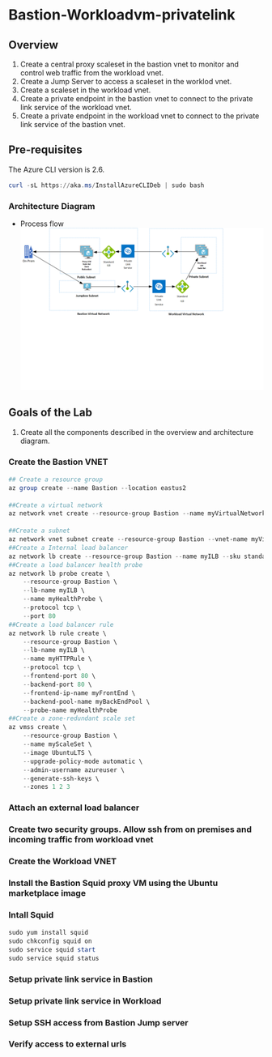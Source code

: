 # Bastion-Workloadvm-privatelink
## Overview

1) Create a central proxy scaleset in the bastion vnet to monitor and control web traffic from the workload vnet. 
2) Create a Jump Server to access a scaleset in the worklod vnet. 
3) Create a scaleset in the workload vnet. 
4) Create a private endpoint in the bastion vnet to connect to the private link service of the workload vnet. 
5) Create a private endpoint in the workload vnet to connect to the private link service of the bastion vnet.  

## Pre-requisites 
The Azure CLI version is 2.6. 
```powershell
curl -sL https://aka.ms/InstallAzureCLIDeb | sudo bash 
```
### Architecture Diagram
* Process flow ![alt text](https://github.com/preddy727/Bastion-Workloadvm-privatelink/blob/master/architecture.png)

## Goals of the Lab
1. Create all the components described in the overview and architecture diagram.    

### Create the Bastion VNET
```powershell 
## Create a resource group 
az group create --name Bastion --location eastus2

##Create a virtual network 
az network vnet create --resource-group Bastion --name myVirtualNetwork --address-prefix 10.0.0.0/16

##Create a subnet 
az network vnet subnet create --resource-group Bastion --vnet-name myVirtualNetwork --name mySubnet --address-prefixes 10.0.0.0/24
##Create a Internal load balancer
az network lb create --resource-group Bastion --name myILB --sku standard --vnet-name MyVirtualNetwork --subnet mySubnet --frontend-ip-name myFrontEnd --backend-pool-name myBackEndPool
##Create a load balancer health probe 
az network lb probe create \
    --resource-group Bastion \
    --lb-name myILB \
    --name myHealthProbe \
    --protocol tcp \
    --port 80
##Create a load balancer rule
az network lb rule create \
    --resource-group Bastion \
    --lb-name myILB \
    --name myHTTPRule \
    --protocol tcp \
    --frontend-port 80 \
    --backend-port 80 \
    --frontend-ip-name myFrontEnd \
    --backend-pool-name myBackEndPool \
    --probe-name myHealthProbe
##Create a zone-redundant scale set 
az vmss create \
    --resource-group Bastion \
    --name myScaleSet \
    --image UbuntuLTS \
    --upgrade-policy-mode automatic \
    --admin-username azureuser \
    --generate-ssh-keys \
    --zones 1 2 3
```

### Attach an external load balancer

### Create two security groups. Allow ssh from on premises and incoming traffic from workload vnet 

### Create the Workload VNET

### Install the Bastion Squid proxy VM using the Ubuntu marketplace image

### Intall Squid
```powershell 
sudo yum install squid
sudo chkconfig squid on
sudo service squid start
sudo service squid status
```
### Setup private link service in Bastion 

### Setup private link service in Workload 

### Setup SSH access from Bastion Jump server

### Verify access to external urls

